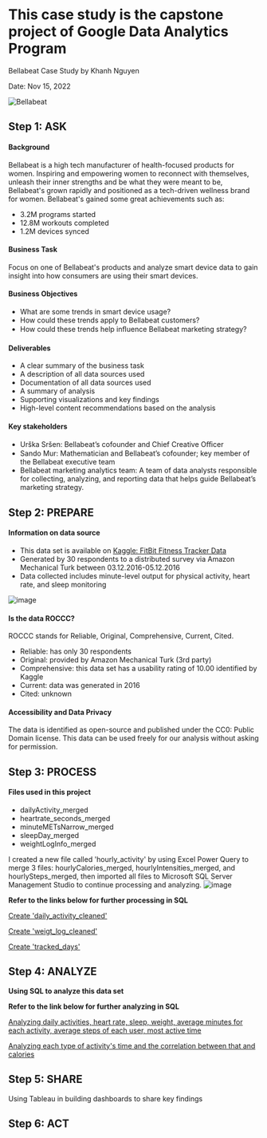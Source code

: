 # This case study is the capstone project of Google Data Analytics Program

Bellabeat Case Study by Khanh Nguyen

Date: Nov 15, 2022

![Bellabeat](https://user-images.githubusercontent.com/81607668/127726632-fe6da755-6267-4227-8740-77d3275f446e.png)
## Step 1: ASK
#### Background
Bellabeat is a high tech manufacturer of health-focused products for women. Inspiring and empowering women to reconnect with themselves, unleash their inner strengths
and be what they were meant to be, Bellabeat's grown rapidly and positioned as a tech-driven wellness brand for women. Bellabeat's gained some great achievements such
as:
- 3.2M programs started
- 12.8M workouts completed
- 1.2M devices synced
#### Business Task
Focus on one of Bellabeat's products and analyze smart device data to gain insight into how consumers are using their smart devices.
#### Business Objectives
- What are some trends in smart device usage?
- How could these trends apply to Bellabeat customers?
- How could these trends help inﬂuence Bellabeat marketing strategy?
#### Deliverables
- A clear summary of the business task
- A description of all data sources used
- Documentation of all data sources used 
- A summary of analysis
- Supporting visualizations and key findings
- High-level content recommendations based on the analysis
#### Key stakeholders
- Urška Sršen: Bellabeat’s cofounder and Chief Creative Oﬃcer
- Sando Mur: Mathematician and Bellabeat’s cofounder; key member of the Bellabeat executive team
- Bellabeat marketing analytics team: A team of data analysts responsible for collecting, analyzing, and reporting data that helps guide Bellabeat’s marketing strategy.

## Step 2: PREPARE
#### Information on data source
- This data set is available on [Kaggle: FitBit Fitness Tracker Data](https://www.kaggle.com/datasets/arashnic/fitbit?resource=download)
- Generated by 30 respondents to a distributed survey via Amazon Mechanical Turk between 03.12.2016-05.12.2016
- Data collected includes minute-level output for physical activity, heart rate, and sleep monitoring

![image](https://user-images.githubusercontent.com/118149630/202075086-bbd21061-fa87-4443-b1e6-4e11f2cdaeca.png)

#### Is the data ROCCC?
ROCCC stands for Reliable, Original, Comprehensive, Current, Cited.
- Reliable: has only 30 respondents
- Original: provided by Amazon Mechanical Turk (3rd party)
- Comprehensive: this data set has a usability rating of 10.00 identified by Kaggle
- Current: data was generated in 2016
- Cited: unknown
#### Accessibility and Data Privacy
The data is identified as open-source and published under the CC0: Public Domain license. This data can be used freely for our analysis without asking for permission.

## Step 3: PROCESS
#### Files used in this project
- dailyActivity_merged
- heartrate_seconds_merged
- minuteMETsNarrow_merged
- sleepDay_merged
- weightLogInfo_merged

I created a new file called 'hourly_activity' by using Excel Power Query to merge 3 files: hourlyCalories_merged, hourlyIntensities_merged, and hourlySteps_merged, then imported all files to Microsoft SQL Server Management Studio to continue processing and analyzing.
![image](https://user-images.githubusercontent.com/118149630/202075507-6c4501c4-e946-4fcb-866f-b20e6b54f8b3.png)

**Refer to the links below for further processing in SQL**

[Create 'daily_activity_cleaned'](https://github.com/KhanhNguyen228/Personal_projects/blob/main/Cleaning_daily_activity.sql)

[Create 'weigt_log_cleaned'](https://github.com/KhanhNguyen228/Personal_projects/blob/main/Cleaning_weight_log_info.sql)

[Create 'tracked_days'](https://github.com/KhanhNguyen228/Personal_projects/blob/main/creating_tracked_days.sql)

## Step 4: ANALYZE
**Using SQL to analyze this data set**

**Refer to the link below for further analyzing in SQL**

[Analyzing daily activities, heart rate, sleep, weight, average minutes for each activity, average steps of each user, most active time](https://github.com/KhanhNguyen228/Personal_projects/blob/main/Analyzing.sql)

[Analyzing each type of activity's time and the correlation between that and calories](https://github.com/KhanhNguyen228/Personal_projects/blob/main/Analyzing_intensity_and_correlation.sql)

## Step 5: SHARE
Using Tableau in building dashboards to share key findings

## Step 6: ACT


